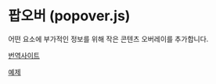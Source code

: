 # 팝오버 (popover.js)

어떤 요소에 부가적인 정보를 위해 작은 콘텐츠 오버레이를 추가합니다.



[번역사이트](http://bootstrapk.com/javascript/#popovers)

[예제](http://codepen.io/wookchu/pen/YwvyEr)
